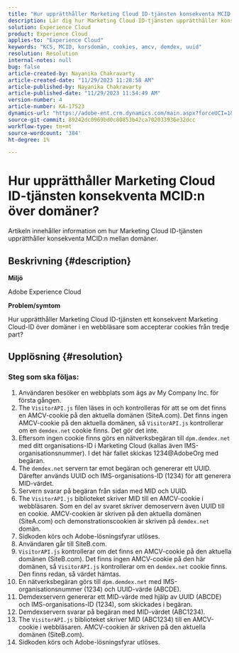 ```yaml
---
title: "Hur upprätthåller Marketing Cloud ID-tjänsten konsekventa MCID:n över domäner?"
description: Lär dig hur Marketing Cloud ID-tjänsten upprätthåller konsekventa MCID:n över domäner.
solution: Experience Cloud
product: Experience Cloud
applies-to: "Experience Cloud"
keywords: "KCS, MCID, korsdomän, cookies, amcv, demdex, uuid"
resolution: Resolution
internal-notes: null
bug: false
article-created-by: Nayanika Chakravarty
article-created-date: "11/29/2023 11:28:58 AM"
article-published-by: Nayanika Chakravarty
article-published-date: "11/29/2023 11:54:49 AM"
version-number: 4
article-number: KA-17523
dynamics-url: "https://adobe-ent.crm.dynamics.com/main.aspx?forceUCI=1&pagetype=entityrecord&etn=knowledgearticle&id=a140bd7a-aa8e-ee11-8179-6045bd006239"
source-git-commit: 89242dc0969bd0c80853b42ca702033936e32dcc
workflow-type: tm+mt
source-wordcount: '384'
ht-degree: 1%

---
```


# Hur upprätthåller Marketing Cloud ID-tjänsten konsekventa MCID:n över domäner?


Artikeln innehåller information om hur Marketing Cloud ID-tjänsten upprätthåller konsekventa MCID:n mellan domäner.

## Beskrivning {#description}


<b>Miljö</b>

Adobe Experience Cloud

<b>Problem/symtom</b>

Hur upprätthåller Marketing Cloud ID-tjänsten ett konsekvent Marketing Cloud-ID över domäner i en webbläsare som accepterar cookies från tredje part?


## Upplösning {#resolution}


### Steg som ska följas:

1. Användaren besöker en webbplats som ägs av My Company Inc. för första gången.
2. The `VisitorAPI.js` filen läses in och kontrolleras för att se om det finns en AMCV-cookie på den aktuella domänen (SiteA.com). Det finns ingen AMCV-cookie på den aktuella domänen, så `VisitorAPI.js` kontrollerar om en `demdex.net` cookie finns. Det gör det inte.
3. Eftersom ingen cookie finns görs en nätverksbegäran till `dpm.demdex.net` med ditt organisations-ID i Marketing Cloud (kallas även IMS-organisationsnummer). I det här fallet skickas 1234@AdobeOrg med begäran.
4. The `demdex.net` servern tar emot begäran och genererar ett UUID. Därefter används UUID och IMS-organisations-ID (1234) för att generera MID-värdet.
5. Servern svarar på begäran från sidan med MID och UUID.
6. The `VisitorAPI.js` biblioteket skriver MID till en AMCV-cookie i webbläsaren. Som en del av svaret skriver demoservern även UUID till en cookie. AMCV-cookien är skriven på den aktuella domänen (SiteA.com) och demonstrationscookien är skriven på `demdex.net` domän.
7. Sidkoden körs och Adobe-lösningsfyrar utlöses.
8. Användaren går till SiteB.com.
9. `VisitorAPI.js` kontrollerar om det finns en AMCV-cookie på den aktuella domänen (SiteB.com). Det finns ingen AMCV-cookie på den här domänen, så `VisitorAPI.js` kontrollerar om en `demdex.net` cookie finns. Den finns redan, så värdet hämtas.
10. En nätverksbegäran görs till `dpm.demdex.net` med IMS-organisationsnummer (1234) och UUID-värde (ABCDE).
11. Demdexservern genererar ett MID-värde med hjälp av UUID (ABCDE) och IMS-organisations-ID (1234), som skickades i begäran.
12. Demdexservern svarar på begäran med MID-värdet (ABC1234).
13. The `VisitorAPI.js` biblioteket skriver MID (ABC1234) till en AMCV-cookie i webbläsaren. AMCV-cookien är skriven på den aktuella domänen (SiteB.com).
14. Sidkoden körs och Adobe-lösningsfyrar utlöses.

